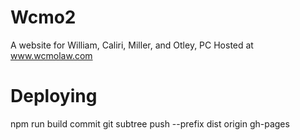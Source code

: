 # Wcmo2
A website for William, Caliri, Miller, and Otley, PC
Hosted at www.wcmolaw.com

# Deploying
npm run build
commit
git subtree push --prefix dist origin gh-pages
